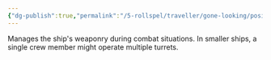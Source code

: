 ```yaml
---
{"dg-publish":true,"permalink":"/5-rollspel/traveller/gone-looking/positions/gunner/","dgPassFrontmatter":true}
---
```


Manages the ship's weaponry during combat situations. In smaller ships, a single crew member might operate multiple turrets.